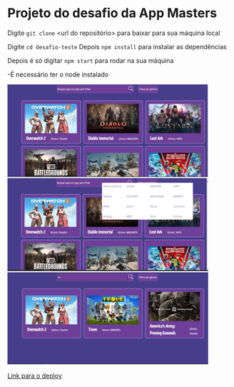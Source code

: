 # Projeto do desafio da App Masters

Digite `git clone` <url do repositório> para baixar para sua máquina local

Digite `cd desafio-teste`
Depois `npm install` para instalar as dependências

Depois é só digitar `npm start` para rodar na sua máquina

-É necessário ter o node instalado

<img src="https://github.com/joaoCS/desafio-teste/blob/main/src/img/print1.jpg" width="450">

<img src="https://github.com/joaoCS/desafio-teste/blob/main/src/img/print2.jpg" width="450">

<img src="https://github.com/joaoCS/desafio-teste/blob/main/src/img/print3.jpg" width="450">

[Link para o deploy](https://desafio-teste.onrender.com/)
